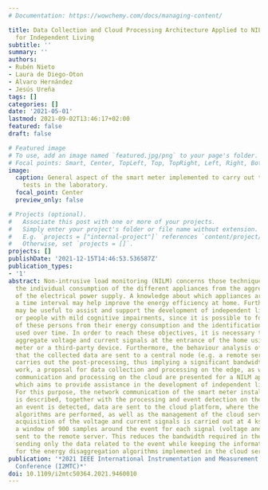 ```yaml
---
# Documentation: https://wowchemy.com/docs/managing-content/

title: Data Collection and Cloud Processing Architecture Applied to NILM Techniques
  for Independent Living
subtitle: ''
summary: ''
authors:
- Rubén Nieto
- Laura de Diego-Oton
- Álvaro Hernández
- Jesús Ureña
tags: []
categories: []
date: '2021-05-01'
lastmod: 2021-09-02T13:46:17+02:00
featured: false
draft: false

# Featured image
# To use, add an image named `featured.jpg/png` to your page's folder.
# Focal points: Smart, Center, TopLeft, Top, TopRight, Left, Right, BottomLeft, Bottom, BottomRight.
image:
  caption: General aspect of the smart meter implemented to carry out the different
    tests in the laboratory.
  focal_point: Center
  preview_only: false

# Projects (optional).
#   Associate this post with one or more of your projects.
#   Simply enter your project's folder or file name without extension.
#   E.g. `projects = ["internal-project"]` references `content/project/deep-learning/index.md`.
#   Otherwise, set `projects = []`.
projects: []
publishDate: '2021-12-15T14:46:53.536587Z'
publication_types:
- '1'
abstract: Non-intrusive load monitoring (NILM) concerns those techniques used to disaggregate
  the individual consumption of the different appliances from the aggregated measurements
  of the electrical power supply. A knowledge about which appliances are used during
  a time interval may help improve the energy efficiency at home. Furthermore, it
  may be useful to assist and support the development of independent living of elderly
  or people with mild cognitive impairments, since it is possible to follow the behaviour
  of these persons from their energy consumption and the identification of the appliances
  used over time. In order to reach these objectives, it is necessary to capture the
  aggregate voltage and current signals at the entrance of the home using a smart
  meter or a third-party device. Furthermore, the behaviour analysis of a person requires
  that the collected data are sent to a central node (e.g. a remote server), which
  carries out the post-processing, thus implying a significant bandwidth. In this
  work, a proposal for data collection and processing on the edge, as well as the
  communication and processing on the cloud are presented for a NILM application,
  which aims to provide assistance in the development of independent living for elderly.
  For this purpose, the network communication of the smart meter installed at home
  is described, together with the processing and event detection on the edge. After
  an event is detected, data are sent to the cloud platform, where the energy disaggregation
  algorithms are performed, as well as the management of the cloud server. The data
  acquisition of the voltage and current signals is carried out at 4 ksamples/s and
  a window of 900 samples around the event for each signal (voltage and current) is
  sent to the remote server. This reduces the bandwidth required in the cloud communication,
  sending only the data related to the event while keeping the information required
  for the energy disaggregation algorithms implemented in the cloud server.
publication: '*2021 IEEE International Instrumentation and Measurement Technology
  Conference (I2MTC)*'
doi: 10.1109/i2mtc50364.2021.9460010
---
```

